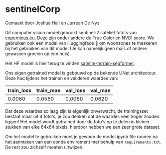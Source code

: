 # sentinelCorp
Gemaakt door Joshua Hall en Jurrean De Nys

Dit computer vision model gebruikt sentinel-2 sateliet foto's van [copernicus.eu](https://browser.dataspace.copernicus.eu).
Deze zijn onder andere de True Color en NVDI score. We gebruiken ook een model van Huggingface 🤗 om woonzones te
maskeren bij het gebruiken van dit model (Je kan namelijk geen maïs of andere gewassen groeien op een huis).
 
Het HF model is hier terug te vinden [satelite-terrain-segformer](https://huggingface.co/ZeeeWP/segformer-b0-finetuned-segments-satellite-terrain).

Ons eigen getrained model is gebouwd op de bekende UNet architectuur. Deze had tijdens het trainen en valideren waardes van:

| train_loss | train_mae | val_loss | val_mae |
|------------|-----------|----------|---------|
| 0.0060     |0.0560     | 0.0060   | 0.0620  |

Dat deze waardes zo laag zijn is eigenlijk onverwacht, de trainingsset bestaat maar uit 4 foto's, je zou denken dat de waardes veel hoger zouden liggen!
Het model wordt getrained door de foto's op te delen in kleiner stukken van elke 64x64 pixels. hierdoor hebben we een zeer grote dataset.

Om het model te gebruiken moet je gewoon de model.ipynb file runnen na het aanmaken van een
conda enviroment met behulp van `requirements.txt`. De rest zou zichzelf moeten uitwijzen.

